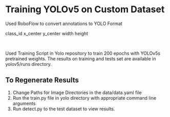 # Training YOLOv5 on Custom Dataset

<p>Used RoboFlow to convert annotations to YOLO Format</p>
<p>class_id x_center y_center width height</p>

<br>

<p>Used Training Script in Yolo repository to train 200 epochs with YOLOv5s pretrained weights. The results on training and tests set are available in yolov5/runs directory.</p>

## To Regenerate Results

<ol>
    <li>Change Paths for Image Directories in the data/data.yaml file</li>
    <li>Run the train.py file in yolo directory with appropriate command line arguments</li>
    <li>Run detect.py to the test dataset to view results.</li>
</ol>
